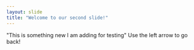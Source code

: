 ```yaml
---
layout: slide
title: "Welcome to our second slide!"
---
```

"This is something new I am adding for testing"
Use the left arrow to go back!
